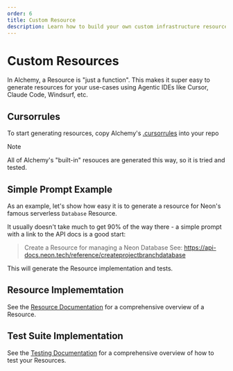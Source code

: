 ```yaml
---
order: 6
title: Custom Resource
description: Learn how to build your own custom infrastructure resources for Alchemy using AI-assistance. Extend Alchemy to support any cloud service or API.
---
```


# Custom Resources

In Alchemy, a Resource is "just a function". This makes it super easy to generate resources for your use-cases using Agentic IDEs like Cursor, Claude Code, Windsurf, etc.

## Cursorrules

To start generating resources, copy Alchemy's [.cursorrules](https://github.com/sam-goodwin/alchemy/blob/main/.cursorrules) into your repo

> [!NOTE]
> All of Alchemy's "built-in" resouces are generated this way, so it is tried and tested.

## Simple Prompt Example

As an example, let's show how easy it is to generate a resource for Neon's famous serverless `Database` Resource.

It usually doesn't take much to get 90% of the way there - a simple prompt with a link to the API docs is a good start:

> Create a Resource for managing a Neon Database
> See: https://api-docs.neon.tech/reference/createprojectbranchdatabase

This will generate the Resource implementation and tests.

## Resource Implememtation

See the [Resource Documentation](../concepts/resource.md) for a comprehensive overview of a Resource.

## Test Suite Implementation

See the [Testing Documentation](../concepts/testing.md) for a comprehensive overview of how to test your Resources.